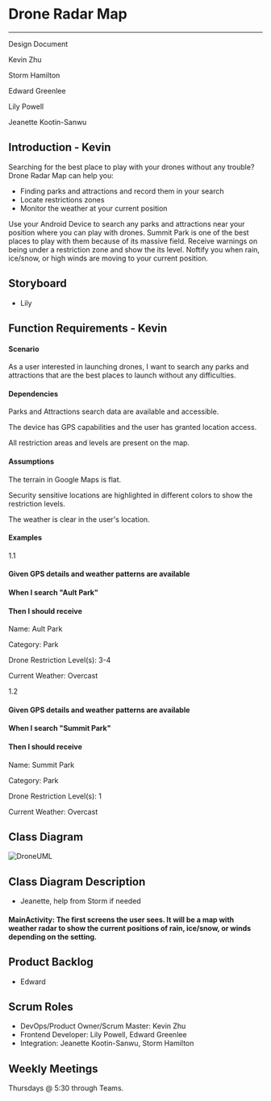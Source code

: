 # Drone Radar Map

---

Design Document

Kevin Zhu

Storm Hamilton

Edward Greenlee

Lily Powell

Jeanette Kootin-Sanwu

## Introduction - Kevin
Searching for the best place to play with your drones without any trouble? Drone Radar Map can help you:
- Finding parks and attractions and record them in your search
- Locate restrictions zones
- Monitor the weather at your current position

Use your Android Device to search any parks and attractions near your position where you can play with drones. Summit Park is one of the best places to play with them because of its massive field. Receive warnings on being under a restriction zone and show the its level. Noftify you when rain, ice/snow, or high winds are moving to your current position.
## Storyboard
 - Lily
## Function Requirements - Kevin
#### Scenario
As a user interested in launching drones, I want to search any parks and attractions that are the best places to launch without any difficulties.

#### Dependencies
Parks and Attractions search data are available and accessible.

The device has GPS capabilities and the user has granted location access.

All restriction areas and levels are present on the map.
#### Assumptions
The terrain in Google Maps is flat.

Security sensitive locations are highlighted in different colors to show the restriction levels.

The weather is clear in the user's location.

#### Examples
1.1

#### Given GPS details and weather patterns are available 
#### When I search "Ault Park"
#### Then I should receive

Name: Ault Park

Category: Park

Drone Restriction Level(s): 3-4

Current Weather: Overcast

1.2

#### Given GPS details and weather patterns are available 
#### When I search "Summit Park"
#### Then I should receive

Name: Summit Park

Category: Park

Drone Restriction Level(s): 1

Current Weather: Overcast
## Class Diagram
 ![DroneUML](https://user-images.githubusercontent.com/55035232/106397933-f8525680-63dd-11eb-88f1-f94e0094307a.png)
## Class Diagram Description
 - Jeanette, help from Storm if needed
#### MainActivity: The first screens the user sees. It will be a map with weather radar to show the current positions of rain, ice/snow, or winds depending on the setting. 
## Product Backlog
 - Edward
## Scrum Roles
- DevOps/Product Owner/Scrum Master: Kevin Zhu
- Frontend Developer: Lily Powell, Edward Greenlee
- Integration: Jeanette Kootin-Sanwu, Storm Hamilton

## Weekly Meetings
Thursdays @ 5:30 through Teams.
